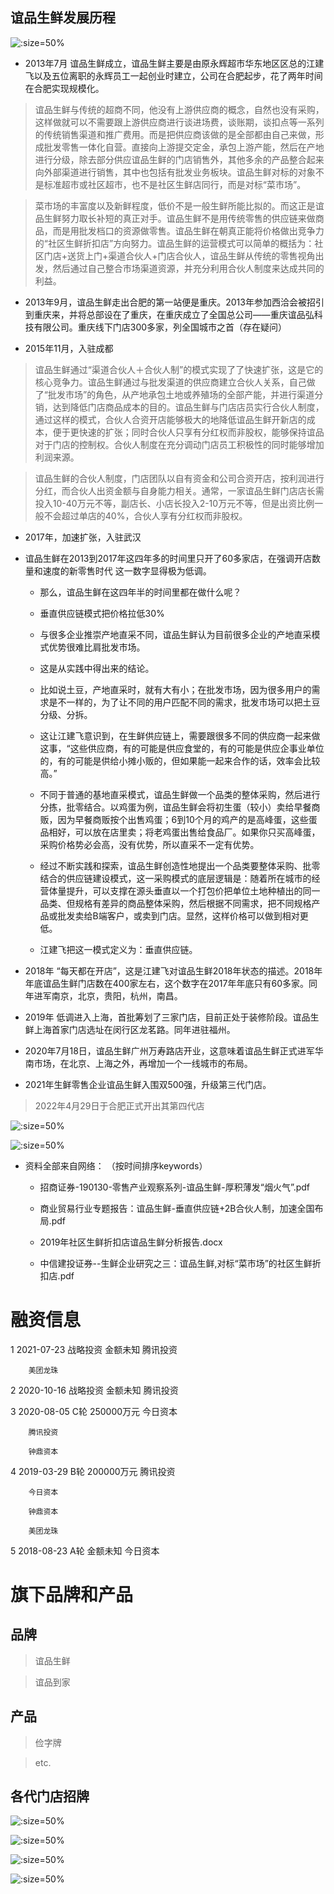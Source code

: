 ## 谊品生鲜发展历程


![](https://gitcode.net/GaloisField/WORKFLOWS4COMPANY/-/raw/master/resources/pic/about/谊品全国门店图1.jpeg ':size=50%')

- 2013年7月  谊品生鲜成立，谊品生鲜主要是由原永辉超市华东地区区总的江建飞以及五位离职的永辉员工一起创业时建立，公司在合肥起步，花了两年时间在合肥实现规模化。

> 谊品生鲜与传统的超商不同，他没有上游供应商的概念，自然也没有采购，这样做就可以不需要跟上游供应商进行谈进场费，谈账期，谈扣点等一系列的传统销售渠道和推广费用。而是把供应商该做的是全部都由自己来做，形成批发零售一体化自营。直接向上游提交定金，承包上游产能，然后在产地进行分级，除去部分供应谊品生鲜的门店销售外，其他多余的产品整合起来向外部渠道进行销售，其中也包括有批发业务板块。谊品生鲜对标的对象不是标准超市或社区超市，也不是社区生鲜店同行，而是对标“菜市场”。

> 菜市场的丰富度以及新鲜程度，低价不是一般生鲜所能比拟的。而这正是谊品生鲜努力取长补短的真正对手。谊品生鲜不是用传统零售的供应链来做商品，而是用批发档口的资源做零售。谊品生鲜在朝真正能将价格做出竞争力的“社区生鲜折扣店”方向努力。谊品生鲜的运营模式可以简单的概括为：社区门店+送货上门+渠道合伙人+门店合伙人，谊品生鲜从传统的零售视角出发，然后通过自己整合市场渠道资源，并充分利用合伙人制度来达成共同的利益。

- 2013年9月，谊品生鲜走出合肥的第一站便是重庆。2013年参加西洽会被招引到重庆来，并将总部设在了重庆，在重庆成立了全国总公司——重庆谊品弘科技有限公司。重庆线下门店300多家，列全国城市之首（存在疑问）

- 2015年11月，入驻成都

> 谊品生鲜通过“渠道合伙人＋合伙人制”的模式实现了了快速扩张，这是它的核心竞争力。谊品生鲜通过与批发渠道的供应商建立合伙人关系，自己做了“批发市场”的角色，从产地承包土地或养殖场的全部产能，并进行渠道分销，达到降低门店商品成本的目的。谊品生鲜与门店店员实行合伙人制度，通过这样的模式，合伙人合资开店能够极大的地降低谊品生鲜开新店的成本，便于更快速的扩张；同时合伙人只享有分红权而非股权，能够保持谊品对于门店的控制权。合伙人制度在充分调动门店员工积极性的同时能够增加利润来源。

> 谊品生鲜的合伙人制度，门店团队以自有资金和公司合资开店，按利润进行分红，而合伙人出资金额与自身能力相关。通常，一家谊品生鲜门店店长需投入10-40万元不等，副店长、小店长投入2-10万元不等，但是出资比例一般不会超过单店的40%，合伙人享有分红权而非股权。




- 2017年，加速扩张，入驻武汉

- 谊品生鲜在2013到2017年这四年多的时间里只开了60多家店，在强调开店数量和速度的新零售时代 这一数字显得极为低调。

	- 那么，谊品生鲜在这四年半的时间里都在做什么呢？

	- 垂直供应链模式把价格拉低30%

	- 与很多企业推崇产地直采不同，谊品生鲜认为目前很多企业的产地直采模式优势很难比肩批发市场。

	- 这是从实践中得出来的结论。

	- 比如说土豆，产地直采时，就有大有小；在批发市场，因为很多用户的需求是不一样的，为了让不同的用户匹配不同的需求，批发市场可以把土豆分级、分拆。

	- 这让江建飞意识到，在生鲜供应链上，需要跟很多不同的供应商一起来做这事，“这些供应商，有的可能是供应食堂的，有的可能是供应企事业单位的，有的可能是供给小摊小贩的，但如果能一起来合作的话，效率会比较高。”

	- 不同于普通的基地直采模式，谊品生鲜做一个品类的整体采购，然后进行分拣，批零结合。以鸡蛋为例，谊品生鲜会将初生蛋（较小）卖给早餐商贩，因为早餐商贩按个出售鸡蛋；6到10个月的鸡产的是高峰蛋，这些蛋品相好，可以放在店里卖；将老鸡蛋出售给食品厂。如果你只买高峰蛋，采购价格势必会高，没有优势，所以直采不一定有优势。

	- 经过不断实践和探索，谊品生鲜创造性地提出一个品类要整体采购、批零结合的供应链建设模式，这一采购模式的底层逻辑是：随着所在城市的经营体量提升，可以支撑在源头垂直以一个打包价把单位土地种植出的同一品类、但规格有差异的商品整体采购，然后根据不同需求，把不同规格产品或批发卖给B端客户，或卖到门店。显然，这样价格可以做到相对更低。

	- 江建飞把这一模式定义为：垂直供应链。



- 2018年   “每天都在开店”，这是江建飞对谊品生鲜2018年状态的描述。2018年年底谊品生鲜门店数在400家左右，这个数字在2017年年底只有60多家。同年进军南京，北京，贵阳，杭州，南昌。

- 2019年   低调进入上海，首批筹划了三家门店，目前正处于装修阶段。谊品生鲜上海首家门店选址在闵行区龙茗路。同年进驻福州。

- 2020年7月18日，谊品生鲜广州万寿路店开业，这意味着谊品生鲜正式进军华南市场，在北京、上海之外，再增加一个一线城市的布局。

- 2021年生鲜零售企业谊品生鲜入围双500强，升级第三代门店。

>  2022年4月29日于合肥正式开出其第四代店

![](https://gitcode.net/GaloisField/WORKFLOWS4COMPANY/-/raw/master/resources/pic/about/谊品全国门店图2.jpeg ':size=50%')



![](https://gitcode.net/GaloisField/WORKFLOWS4COMPANY/-/raw/master/resources/pic/about/谊品发展历程2.png ':size=50%')

- 资料全部来自网络：
（按时间排序keywords）

	- 招商证券-190130-零售产业观察系列-谊品生鲜-厚积薄发“烟火气”.pdf

	- 商业贸易行业专题报告：谊品生鲜-垂直供应链+2B合伙人制，加速全国布局.pdf

	- 2019年社区生鲜折扣店谊品生鲜分析报告.docx

	- 中信建投证券--生鲜企业研究之三：谊品生鲜,对标“菜市场”的社区生鲜折扣店.pdf


# 融资信息

1	2021-07-23	战略投资	金额未知
		腾讯投资

		美团龙珠

2	2020-10-16	战略投资	金额未知
		腾讯投资

3	2020-08-05	C轮	250000万元
		今日资本

		腾讯投资

		钟鼎资本

4	2019-03-29	B轮	200000万元
		腾讯投资

		今日资本

		钟鼎资本

		美团龙珠

5	2018-08-23	A轮	金额未知
		今日资本


# 旗下品牌和产品

## 品牌

> 谊品生鲜

> 谊品到家

## 产品

> 俭字牌

> etc.

## 各代门店招牌

![](https://gitcode.net/GaloisField/WORKFLOWS4COMPANY/-/raw/master/resources/pic/about/门头1代.jpeg ':size=50%')


![](https://gitcode.net/GaloisField/WORKFLOWS4COMPANY/-/raw/master/resources/pic/about/门头2代.jpeg ':size=50%')


![](https://gitcode.net/GaloisField/WORKFLOWS4COMPANY/-/raw/master/resources/pic/about/门头3代.jpeg ':size=50%')



![](https://gitcode.net/GaloisField/WORKFLOWS4COMPANY/-/raw/master/resources/pic/about/门头4代.jpeg ':size=50%')
